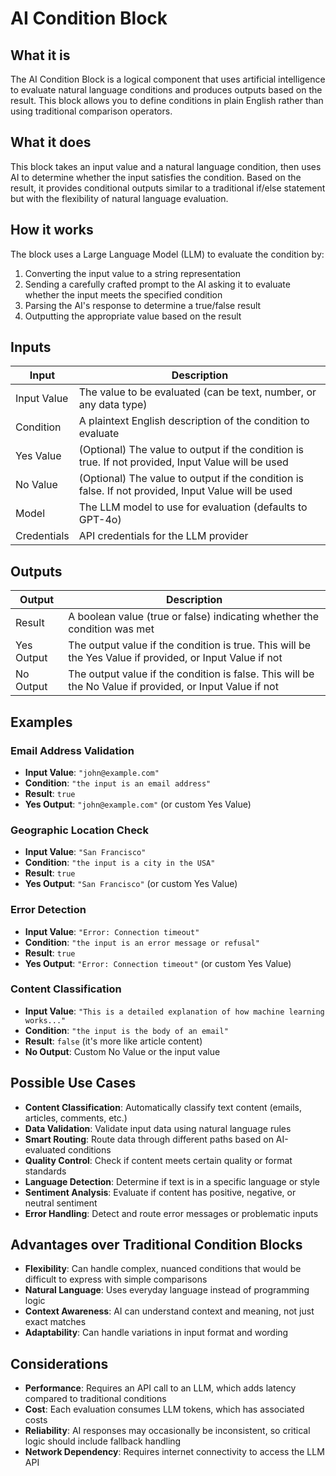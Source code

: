 # AI Condition Block

## What it is
The AI Condition Block is a logical component that uses artificial intelligence to evaluate natural language conditions and produces outputs based on the result. This block allows you to define conditions in plain English rather than using traditional comparison operators.

## What it does
This block takes an input value and a natural language condition, then uses AI to determine whether the input satisfies the condition. Based on the result, it provides conditional outputs similar to a traditional if/else statement but with the flexibility of natural language evaluation.

## How it works
The block uses a Large Language Model (LLM) to evaluate the condition by:
1. Converting the input value to a string representation
2. Sending a carefully crafted prompt to the AI asking it to evaluate whether the input meets the specified condition
3. Parsing the AI's response to determine a true/false result
4. Outputting the appropriate value based on the result

## Inputs
| Input | Description |
|-------|-------------|
| Input Value | The value to be evaluated (can be text, number, or any data type) |
| Condition | A plaintext English description of the condition to evaluate |
| Yes Value | (Optional) The value to output if the condition is true. If not provided, Input Value will be used |
| No Value | (Optional) The value to output if the condition is false. If not provided, Input Value will be used |
| Model | The LLM model to use for evaluation (defaults to GPT-4o) |
| Credentials | API credentials for the LLM provider |

## Outputs
| Output | Description |
|--------|-------------|
| Result | A boolean value (true or false) indicating whether the condition was met |
| Yes Output | The output value if the condition is true. This will be the Yes Value if provided, or Input Value if not |
| No Output | The output value if the condition is false. This will be the No Value if provided, or Input Value if not |

## Examples

### Email Address Validation
- **Input Value**: `"john@example.com"`
- **Condition**: `"the input is an email address"`
- **Result**: `true`
- **Yes Output**: `"john@example.com"` (or custom Yes Value)

### Geographic Location Check
- **Input Value**: `"San Francisco"`
- **Condition**: `"the input is a city in the USA"`
- **Result**: `true`
- **Yes Output**: `"San Francisco"` (or custom Yes Value)

### Error Detection
- **Input Value**: `"Error: Connection timeout"`
- **Condition**: `"the input is an error message or refusal"`
- **Result**: `true`
- **Yes Output**: `"Error: Connection timeout"` (or custom Yes Value)

### Content Classification
- **Input Value**: `"This is a detailed explanation of how machine learning works..."`
- **Condition**: `"the input is the body of an email"`
- **Result**: `false` (it's more like article content)
- **No Output**: Custom No Value or the input value

## Possible Use Cases
- **Content Classification**: Automatically classify text content (emails, articles, comments, etc.)
- **Data Validation**: Validate input data using natural language rules
- **Smart Routing**: Route data through different paths based on AI-evaluated conditions
- **Quality Control**: Check if content meets certain quality or format standards
- **Language Detection**: Determine if text is in a specific language or style
- **Sentiment Analysis**: Evaluate if content has positive, negative, or neutral sentiment
- **Error Handling**: Detect and route error messages or problematic inputs

## Advantages over Traditional Condition Blocks
- **Flexibility**: Can handle complex, nuanced conditions that would be difficult to express with simple comparisons
- **Natural Language**: Uses everyday language instead of programming logic
- **Context Awareness**: AI can understand context and meaning, not just exact matches
- **Adaptability**: Can handle variations in input format and wording

## Considerations
- **Performance**: Requires an API call to an LLM, which adds latency compared to traditional conditions
- **Cost**: Each evaluation consumes LLM tokens, which has associated costs
- **Reliability**: AI responses may occasionally be inconsistent, so critical logic should include fallback handling
- **Network Dependency**: Requires internet connectivity to access the LLM API